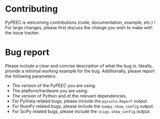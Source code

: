 # Contributing

PyPEEC is welcoming contributions (code, documentation, example, etc.) !
For large changes,  please first discuss the change you wish to make with the issue tracker.

# Bug report

Please include a clear and concise description of what the bug is.
Ideally, provide a minimal working example for the bug.
Additionally, please report the following parameters:
* The version of the PyPEEC you are using.
* The platform/hardware you are using.
* The version of Python and of the relevant dependencies.
* For PyVista related bugs, please include the `pyvista.Report` output.
* For NumPy related bugs, please include the `numpy.show_config` output.
* For SciPy related bugs, please include the `scipy.show_config` output.
